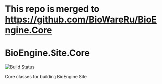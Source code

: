 # This repo is merged to https://github.com/BioWareRu/BioEngine.Core

# BioEngine.Site.Core

[![Build Status](https://dev.azure.com/biowareru/BioWareRu/_apis/build/status/3.0/Core.Site)](https://dev.azure.com/biowareru/BioWareRu/_build/latest?definitionId=21)

Core classes for building BioEngine Site

